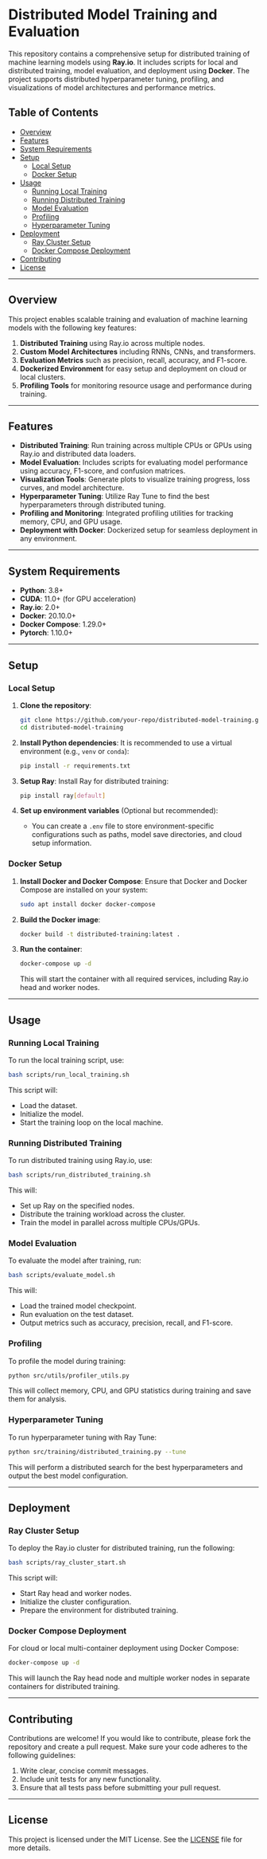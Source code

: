 # **Distributed Model Training and Evaluation**

This repository contains a comprehensive setup for distributed training of machine learning models using **Ray.io**. It includes scripts for local and distributed training, model evaluation, and deployment using **Docker**. The project supports distributed hyperparameter tuning, profiling, and visualizations of model architectures and performance metrics.

## **Table of Contents**

- [Overview](#overview)
- [Features](#features)
- [System Requirements](#system-requirements)
- [Setup](#setup)
  - [Local Setup](#local-setup)
  - [Docker Setup](#docker-setup)
- [Usage](#usage)
  - [Running Local Training](#running-local-training)
  - [Running Distributed Training](#running-distributed-training)
  - [Model Evaluation](#model-evaluation)
  - [Profiling](#profiling)
  - [Hyperparameter Tuning](#hyperparameter-tuning)
- [Deployment](#deployment)
  - [Ray Cluster Setup](#ray-cluster-setup)
  - [Docker Compose Deployment](#docker-compose-deployment)
- [Contributing](#contributing)
- [License](#license)

---

## **Overview**

This project enables scalable training and evaluation of machine learning models with the following key features:

1. **Distributed Training** using Ray.io across multiple nodes.
2. **Custom Model Architectures** including RNNs, CNNs, and transformers.
3. **Evaluation Metrics** such as precision, recall, accuracy, and F1-score.
4. **Dockerized Environment** for easy setup and deployment on cloud or local clusters.
5. **Profiling Tools** for monitoring resource usage and performance during training.

---

## **Features**

- **Distributed Training**: Run training across multiple CPUs or GPUs using Ray.io and distributed data loaders.
- **Model Evaluation**: Includes scripts for evaluating model performance using accuracy, F1-score, and confusion matrices.
- **Visualization Tools**: Generate plots to visualize training progress, loss curves, and model architecture.
- **Hyperparameter Tuning**: Utilize Ray Tune to find the best hyperparameters through distributed tuning.
- **Profiling and Monitoring**: Integrated profiling utilities for tracking memory, CPU, and GPU usage.
- **Deployment with Docker**: Dockerized setup for seamless deployment in any environment.

---

## **System Requirements**

- **Python**: 3.8+
- **CUDA**: 11.0+ (for GPU acceleration)
- **Ray.io**: 2.0+
- **Docker**: 20.10.0+
- **Docker Compose**: 1.29.0+
- **Pytorch**: 1.10.0+

---

## **Setup**

### **Local Setup**

1. **Clone the repository**:
   ```bash
   git clone https://github.com/your-repo/distributed-model-training.git
   cd distributed-model-training
   ```

2. **Install Python dependencies**:
   It is recommended to use a virtual environment (e.g., `venv` or `conda`):
   ```bash
   pip install -r requirements.txt
   ```

3. **Setup Ray**:
   Install Ray for distributed training:
   ```bash
   pip install ray[default]
   ```

4. **Set up environment variables** (Optional but recommended):
   - You can create a `.env` file to store environment-specific configurations such as paths, model save directories, and cloud setup information.

### **Docker Setup**

1. **Install Docker and Docker Compose**:
   Ensure that Docker and Docker Compose are installed on your system:
   ```bash
   sudo apt install docker docker-compose
   ```

2. **Build the Docker image**:
   ```bash
   docker build -t distributed-training:latest .
   ```

3. **Run the container**:
   ```bash
   docker-compose up -d
   ```

   This will start the container with all required services, including Ray.io head and worker nodes.

---

## **Usage**

### **Running Local Training**

To run the local training script, use:
```bash
bash scripts/run_local_training.sh
```

This script will:
- Load the dataset.
- Initialize the model.
- Start the training loop on the local machine.

### **Running Distributed Training**

To run distributed training using Ray.io, use:
```bash
bash scripts/run_distributed_training.sh
```

This will:
- Set up Ray on the specified nodes.
- Distribute the training workload across the cluster.
- Train the model in parallel across multiple CPUs/GPUs.

### **Model Evaluation**

To evaluate the model after training, run:
```bash
bash scripts/evaluate_model.sh
```

This will:
- Load the trained model checkpoint.
- Run evaluation on the test dataset.
- Output metrics such as accuracy, precision, recall, and F1-score.

### **Profiling**

To profile the model during training:
```bash
python src/utils/profiler_utils.py
```

This will collect memory, CPU, and GPU statistics during training and save them for analysis.

### **Hyperparameter Tuning**

To run hyperparameter tuning with Ray Tune:
```bash
python src/training/distributed_training.py --tune
```

This will perform a distributed search for the best hyperparameters and output the best model configuration.

---

## **Deployment**

### **Ray Cluster Setup**

To deploy the Ray.io cluster for distributed training, run the following:
```bash
bash scripts/ray_cluster_start.sh
```

This script will:
- Start Ray head and worker nodes.
- Initialize the cluster configuration.
- Prepare the environment for distributed training.

### **Docker Compose Deployment**

For cloud or local multi-container deployment using Docker Compose:
```bash
docker-compose up -d
```

This will launch the Ray head node and multiple worker nodes in separate containers for distributed training.

---

## **Contributing**

Contributions are welcome! If you would like to contribute, please fork the repository and create a pull request. Make sure your code adheres to the following guidelines:

1. Write clear, concise commit messages.
2. Include unit tests for any new functionality.
3. Ensure that all tests pass before submitting your pull request.

---

## **License**

This project is licensed under the MIT License. See the [LICENSE](./LICENSE) file for more details.
